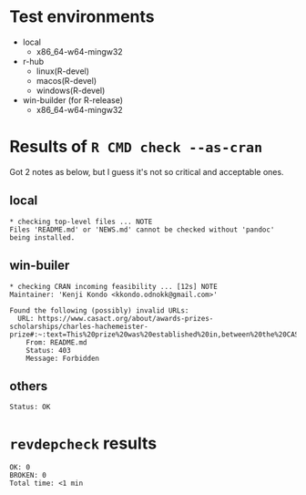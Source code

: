 # Test environments
- local
  - x86_64-w64-mingw32
- r-hub
  - linux(R-devel)
  - macos(R-devel)
  - windows(R-devel)
- win-builder (for R-release)
  - x86_64-w64-mingw32


# Results of `R CMD check --as-cran`

Got 2 notes as below, but I guess it's not so critical and acceptable ones.

## local
```
* checking top-level files ... NOTE
Files 'README.md' or 'NEWS.md' cannot be checked without 'pandoc' being installed.
```

## win-builer
```
* checking CRAN incoming feasibility ... [12s] NOTE
Maintainer: 'Kenji Kondo <kkondo.odnokk@gmail.com>'

Found the following (possibly) invalid URLs:
  URL: https://www.casact.org/about/awards-prizes-scholarships/charles-hachemeister-prize#:~:text=This%20prize%20was%20established%20in,between%20the%20CAS%20and%20ASTIN.
    From: README.md
    Status: 403
    Message: Forbidden
```

## others
```
Status: OK
```

# `revdepcheck` results
```
OK: 0
BROKEN: 0
Total time: <1 min
```
